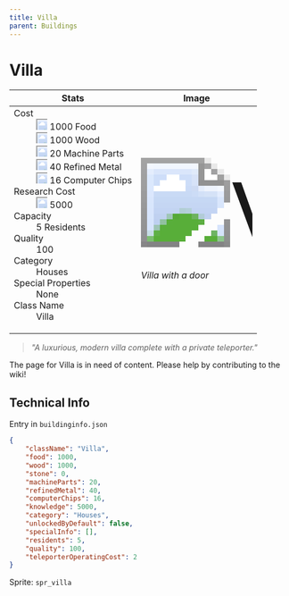 ```yaml
---
title: Villa
parent: Buildings
---
```

# Villa

[//]: # (Pre-generated content)
<table><thead><tr><th>Stats</th><th>Image</th></tr></thead><tbody><tr><td><dl><dt>Cost</dt><dd><div class="resource-icon"><img style="object-position: -1009px -533px;" src="https://tfe2-wiki.github.io/assets/sprites.png"></div> 1000 Food<br><div class="resource-icon"><img style="object-position: -637px -751px;" src="https://tfe2-wiki.github.io/assets/sprites.png"></div> 1000 Wood<br><div class="resource-icon"><img style="object-position: -795px -761px;" src="https://tfe2-wiki.github.io/assets/sprites.png"></div> 20 Machine Parts<br><div class="resource-icon"><img style="object-position: -795px -775px;" src="https://tfe2-wiki.github.io/assets/sprites.png"></div> 40 Refined Metal<br><div class="resource-icon"><img style="object-position: -526px -523px;" src="https://tfe2-wiki.github.io/assets/sprites.png"></div> 16 Computer Chips</dd><dt>Research Cost</dt><dd><div class="resource-icon"><img style="object-position: -268px -522px;" src="https://tfe2-wiki.github.io/assets/sprites.png"></div> 5000</dd><dt>Capacity</dt><dd>5 Residents</dd><dt>Quality</dt><dd>100</dd><dt>Category</dt><dd>Houses</dd><dt>Special Properties</dt><dd>None</dd><dt>Class Name</dt><dd>Villa</dd></dl></td><td><style>.building-image {width: 200px;height: 200px;overflow: hidden;position: relative;}.building-image img {image-rendering: pixelated;object-fit: none;transform: scale(10);transform-origin: left top;position: absolute;left: 0;top: 0;}.resource-image {width: 200px;height: 200px;overflow: hidden;position: relative;}.resource-image img {image-rendering: pixelated;object-fit: none;transform: scale(20);transform-origin: left top;position: absolute;left: 0;top: 0;}.building-icon {width: 20px;height: 20px;overflow: hidden;position: relative;display: inline-block;}.building-icon img {image-rendering: pixelated;object-fit: none;transform: scale(1);transform-origin: left top;position: absolute;left: 0;top: 0;}.resource-icon {width: 20px;height: 20px;overflow: hidden;position: relative;display: inline-block;}.resource-icon img {image-rendering: pixelated;object-fit: none;transform: scale(2);transform-origin: left top;position: absolute;left: 0;top: 0;}</style><div class="building-image"><img style="object-position: -596px -975px;" src="https://tfe2-wiki.github.io/assets/sprites.png" alt="Villa Back"><img style="object-position: -574px -975px;" src="https://tfe2-wiki.github.io/assets/sprites.png" alt="Villa"></div><i>Villa with a door</i></td></tr></tbody></table><blockquote><i>"A luxurious, modern villa complete with a private teleporter."</i></blockquote>

The page for Villa is in need of content. Please help by contributing to the wiki!

## Technical Info
Entry in `buildinginfo.json`

```json
{
    "className": "Villa",
    "food": 1000,
    "wood": 1000,
    "stone": 0,
    "machineParts": 20,
    "refinedMetal": 40,
    "computerChips": 16,
    "knowledge": 5000,
    "category": "Houses",
    "unlockedByDefault": false,
    "specialInfo": [],
    "residents": 5,
    "quality": 100,
    "teleporterOperatingCost": 2
}
```

Sprite: `spr_villa`

